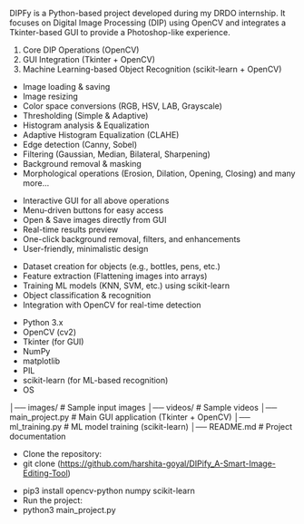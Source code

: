<!--! DIPFy: Digital Image Processing Toolkit -> -->

<!--? 📌 Overview -->
DIPFy is a Python-based project developed during my DRDO internship. It focuses on Digital Image Processing (DIP) using OpenCV and integrates a Tkinter-based GUI to provide a Photoshop-like experience.

<!--* The project is built in three phases: -->
1. Core DIP Operations (OpenCV)
2. GUI Integration (Tkinter + OpenCV)
3. Machine Learning-based Object Recognition (scikit-learn + OpenCV)

<!--todo This project demonstrates how traditional image processing can be combined with GUI design and machine learning to create a complete intelligent vision system. -->

<!--? ✨ Features -->

<!--* Task 1: Core DIP Operations (OpenCV) -->
- Image loading & saving
- Image resizing
- Color space conversions (RGB, HSV, LAB, Grayscale)
- Thresholding (Simple & Adaptive)
- Histogram analysis & Equalization
- Adaptive Histogram Equalization (CLAHE)
- Edge detection (Canny, Sobel)
- Filtering (Gaussian, Median, Bilateral, Sharpening)
- Background removal & masking
- Morphological operations (Erosion, Dilation, Opening, Closing) and many more...

<!--* Task 2: GUI Photoshop-like Application (Tkinter + OpenCV) -->
- Interactive GUI for all above operations
- Menu-driven buttons for easy access
- Open & Save images directly from GUI
- Real-time results preview
- One-click background removal, filters, and enhancements
- User-friendly, minimalistic design

<!--* Task 3: ML-based Object Recognition (scikit-learn + OpenCV) (In Progress) -->
- Dataset creation for objects (e.g., bottles, pens, etc.)
- Feature extraction (Flattening images into arrays)
- Training ML models (KNN, SVM, etc.) using scikit-learn
- Object classification & recognition
- Integration with OpenCV for real-time detection

<!--? 🛠️ Tech Stack -->
- Python 3.x
- OpenCV (cv2)
- Tkinter (for GUI)
- NumPy
- matplotlib
- PIL
- scikit-learn (for ML-based recognition)
- OS

<!--! 📂 Project Structure -->
│── images/                  # Sample input images
│── videos/                  # Sample videos
│── main_project.py          # Main GUI application (Tkinter + OpenCV)
│── ml_training.py           # ML model training (scikit-learn)
│── README.md                # Project documentation

<!-- ?🚀 Installation & Setup -->
- Clone the repository:
- git clone (https://github.com/harshita-goyal/DIPify_A-Smart-Image-Editing-Tool)
<!--* Install dependencies: -->
- pip3 install opencv-python numpy scikit-learn
- Run the project:
- python3 main_project.py

<!--? SCREENSHOTS -->

<!--? 📌 Conclusion -->

<!--todo This project highlights the integration of image processing techniques with user-friendly interfaces and extends into machine learning for object recognition. It serves as a mini-Photoshop for basic DIP tasks and is evolving into a smart recognition system. The progression from OpenCV-based DIP → GUI applications → ML-based detection reflects both practical application and research potential. -->
